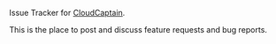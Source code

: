 Issue Tracker for [CloudCaptain](https://cloudcaptain.sh).

This is the place to post and discuss feature requests and bug reports.
